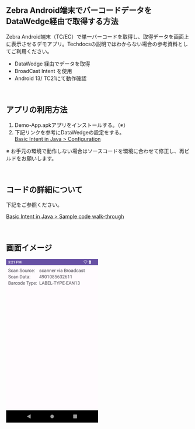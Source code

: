 ## Zebra Android端末でバーコードデータをDataWedge経由で取得する方法

Zebra Android端末（TC/EC）で単一バーコードを取得し、取得データを画面上に表示させるデモアプリ。Techdocsの説明ではわからない場合の参考資料としてご利用ください。

- DataWedge 経由でデータを取得
- BroadCast Intent を使用
- Android 13/ TC21にて動作確認

</br>

## アプリの利用方法

1. Demo-App.apkアプリをインストールする。（※）  
1. 下記リンクを参考にDataWedgeの設定をする。  
[Basic Intent in Java > Configuration](https://techdocs.zebra.com/datawedge/latest/guide/samples/basicintent1/)

※ お手元の環境で動作しない場合はソースコードを環境に合わせて修正し、再ビルドをお願いします。

</br>

## コードの詳細について

下記をご参照ください。

[Basic Intent in Java > Sample code walk-through](https://techdocs.zebra.com/datawedge/latest/guide/samples/basicintent1/)


</br>

## 画面イメージ
<img src="./image.png" width="50%">
